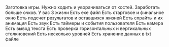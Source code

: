 Заготовка игры. Нужно ходить и уворачиваться от костей. Заработать больше очков. У вас 3 жизни
Есть exe файл
Есть стартовое и финальное окно
Есть подсчет результатов и оставшихся жизней
Есть спрайты и их анимация
Есть звук
Есть таймеры и события пользователя
Есть камера
Есть вывод текста
Есть проверка горизонтальных и вертикальных столкновений 
Есть несколько уровней
Есть хранение данных в txt файле
